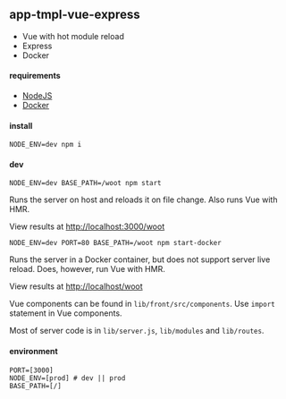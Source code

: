 ## app-tmpl-vue-express

- Vue with hot module reload
- Express
- Docker


#### requirements

- [NodeJS](https://nodejs.org/en/download/)
- [Docker](https://docs.docker.com/engine/installation/)


#### install

```
NODE_ENV=dev npm i
```


#### dev

```
NODE_ENV=dev BASE_PATH=/woot npm start
```

Runs the server on host and reloads it on file change. Also runs Vue with HMR.

View results at [http://localhost:3000/woot](http://localhost:3000/woot)


```
NODE_ENV=dev PORT=80 BASE_PATH=/woot npm start-docker
```

Runs the server in a Docker container, but does not support server live reload. Does, however, run Vue with HMR.

View results at [http://localhost/woot](http://localhost/woot)


Vue components can be found in `lib/front/src/components`. Use `import` statement in Vue components.

Most of server code is in `lib/server.js`, `lib/modules` and `lib/routes`.


#### environment

```
PORT=[3000]
NODE_ENV=[prod] # dev || prod
BASE_PATH=[/]
```
